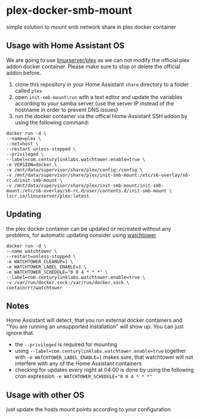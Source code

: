 # plex-docker-smb-mount
simple solution to mount smb network share in plex docker container

## Usage with Home Assistant OS
We are going to use [linuxserver/plex](https://hub.docker.com/r/linuxserver/plex) as we can not modify the official plex addon docker container. Please make sure to stop or delete the official addon before.
1. clone this repository in your Home Assistant `share` directory to a folder called `plex`
2. open `init-smb-mount\run` with a text editor and update the variables according to your samba server (use the server IP instead of the hostname in order to prevent DNS issues)
3. run the docker container via the offical Home Assistant SSH addon by using the following command:
```
docker run -d \
--name=plex \
--net=host \
--restart unless-stopped \
--privileged \
--label=com.centurylinklabs.watchtower.enable=true \
-e VERSION=docker \
-v /mnt/data/supervisor/share/plex/config:/config \
-v /mnt/data/supervisor/share/plex/init-smb-mount:/etc/s6-overlay/s6-rc.d/init-smb-mount \
-v /mnt/data/supervisor/share/plex/init-smb-mount/init-smb-mount:/etc/s6-overlay/s6-rc.d/user/contents.d/init-smb-mount \
lscr.io/linuxserver/plex:latest
```

## Updating
the plex docker container can be updated or recreated without any problems, for automatic updating consider using [watchtower](https://containrrr.dev/watchtower/)
```
docker run -d \
--name watchtower \
--restart=unless-stopped \
-e WATCHTOWER_CLEANUP=1 \
-e WATCHTOWER_LABEL_ENABLE=1 \
-e WATCHTOWER_SCHEDULE="0 0 4 * * *" \
--label=com.centurylinklabs.watchtower.enable=true \
-v /var/run/docker.sock:/var/run/docker.sock \
containrrr/watchtower
```

## Notes
Home Assistant will detect, that you run external docker containers and "You are running an unsupported installation" will show up. You can just ignore that.
- the `--privileged` is required for mounting 
- using `--label=com.centurylinklabs.watchtower.enable=true` together with `-e WATCHTOWER_LABEL_ENABLE=1` makes sure, that watchtower will not interfere with any of the Home Assistant containers
- checking for updates every night at 04:00 is done by using the following cron expression `-e WATCHTOWER_SCHEDULE="0 0 4 * * *"`

## Usage with other OS
just update the hosts mount points according to your configuration

